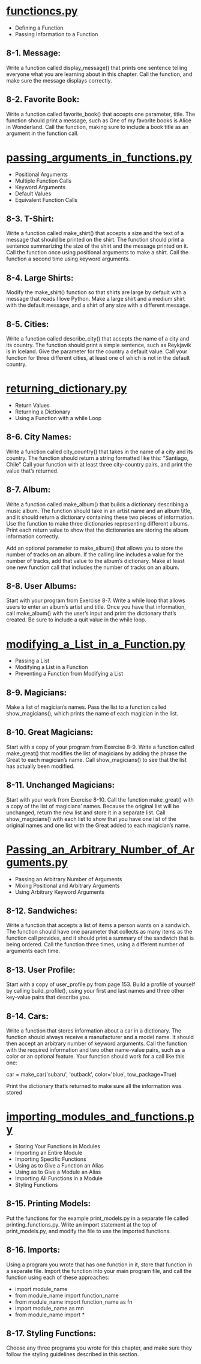 # <a href="https://github.com/talhatallat/talhatallat/blob/main/Python%20Programming/Chapter%208%20-%20functions/functions.py">functioncs.py<a/>
* Defining a Function
* Passing Information to a Function

## 8-1. Message: 
Write a function called display_message() that prints one sentence telling everyone what you are learning about in this chapter. Call the function, and make sure the message displays correctly.
## 8-2. Favorite Book: 
Write a function called favorite_book() that accepts one parameter, title. The function should print a message, such as One of my favorite books is Alice in Wonderland. Call the function, making sure to include a book title as an argument in the function call.

# <a href="https://github.com/talhatallat/talhatallat/blob/main/Python%20Programming/Chapter%208%20-%20functions/passing_arguments_in_functions.py">passing_arguments_in_functions.py</a>
* Positional Arguments
* Multiple Function Calls 
* Keyword Arguments
* Default Values
* Equivalent Function Calls


## 8-3. T-Shirt: 
Write a function called make_shirt() that accepts a size and the text of a message that should be printed on the shirt. The function should print a sentence summarizing the size of the shirt and the message printed on it.
Call the function once using positional arguments to make a shirt. Call the function a second time using keyword arguments.
## 8-4. Large Shirts: 
Modify the make_shirt() function so that shirts are large by default with a message that reads I love Python. Make a large shirt and a medium shirt with the default message, and a shirt of any size with a different message.
## 8-5. Cities: 
Write a function called describe_city() that accepts the name of a city and its country. The function should print a simple sentence, such as Reykjavik is in Iceland. Give the parameter for the country a default value. Call your function for three different cities, at least one of which is not in the default country.

# <a href="https://github.com/talhatallat/talhatallat/tree/main/Python%20Programming/Chapter%208%20-%20functions">returning_dictionary.py</a>
* Return Values
* Returning a Dictionary
* Using a Function with a while Loop
## 8-6. City Names: 
Write a function called city_country() that takes in the name of a city and its country. The function should return a string formatted like this:
"Santiago, Chile"
Call your function with at least three city-country pairs, and print the value that’s returned.
## 8-7. Album: 
Write a function called make_album() that builds a dictionary describing a music album. The function should take in an artist name and an album title, and it should return a dictionary containing these two pieces of information. Use the function to make three dictionaries representing different albums. Print each return value to show that the dictionaries are storing the album information correctly.

Add an optional parameter to make_album() that allows you to store the number of tracks on an album. If the calling line includes a value for the number of tracks, add that value to the album’s dictionary. Make at least one new function call that includes the number of tracks on an album.
## 8-8. User Albums: 
Start with your program from Exercise 8-7. Write a while loop that allows users to enter an album’s artist and title. Once you have that information, call make_album() with the user’s input and print the dictionary that’s created. Be sure to include a quit value in the while loop.

# <a href="https://github.com/talhatallat/talhatallat/blob/main/Python%20Programming/Chapter%208%20-%20functions/modifying_a_List_in_a_Function.py">modifying_a_List_in_a_Function.py</a>
* Passing a List
* Modifying a List in a Function
* Preventing a Function from Modifying a List
## 8-9. Magicians: 
  Make a list of magician’s names. Pass the list to a function called show_magicians(), which prints the name of each magician in the list.
## 8-10. Great Magicians: 
  Start with a copy of your program from Exercise 8-9. Write a function called make_great() that modifies the list of magicians by adding the phrase the Great to each magician’s name. Call show_magicians() to see that the list has actually been modified.
## 8-11. Unchanged Magicians: 
  Start with your work from Exercise 8-10. Call the function make_great() with a copy of the list of magicians’ names. Because the original list will be unchanged, return the new list and store it in a separate list. Call show_magicians() with each list to show that you have one list of the original names and one list with the Great added to each magician’s name.

# <a href="https://github.com/talhatallat/talhatallat/blob/main/Python%20Programming/Chapter%208%20-%20functions/Passing_an_Arbitrary_Number_of_Arguments.py">Passing_an_Arbitrary_Number_of_Arguments.py<a/>
* Passing an Arbitrary Number of Arguments
* Mixing Positional and Arbitrary Arguments
* Using Arbitrary Keyword Arguments
## 8-12. Sandwiches: 
Write a function that accepts a list of items a person wants on a sandwich. The function should have one parameter that collects as many items as the function call provides, and it should print a summary of the sandwich that is being ordered. Call the function three times, using a different number of arguments each time.
## 8-13. User Profile: 
Start with a copy of user_profile.py from page 153. Build a profile of yourself by calling build_profile(), using your first and last names and three other key-value pairs that describe you.
## 8-14. Cars: 
Write a function that stores information about a car in a dictionary. The function should always receive a manufacturer and a model name. It should then accept an arbitrary number of keyword arguments. Call the function with the required information and two other name-value pairs, such as a color or an optional feature. Your function should work for a call like this one:

car = make_car('subaru', 'outback', color='blue', tow_package=True)

Print the dictionary that’s returned to make sure all the information was stored
# <a href="https://github.com/talhatallat/talhatallat/blob/main/Python%20Programming/Chapter%208%20-%20functions/importing_modules_and_functions.py">importing_modules_and_functions.py<a/>
* Storing Your Functions in Modules
* Importing an Entire Module
* Importing Specific Functions
* Using as to Give a Function an Alias
* Using as to Give a Module an Alias
* Importing All Functions in a Module
* Styling Functions
## 8-15. Printing Models: 
Put the functions for the example print_models.py in a separate file called printing_functions.py. Write an import statement at the top of print_models.py, and modify the file to use the imported functions.
## 8-16. Imports: 
Using a program you wrote that has one function in it, store that function in a separate file. Import the function into your main program file, and call the function using each of these approaches:
* import module_name
* from module_name import function_name
* from module_name import function_name as fn
* import module_name as mn
* from module_name import *
## 8-17. Styling Functions: 
Choose any three programs you wrote for this chapter, and make sure they follow the styling guidelines described in this section.

